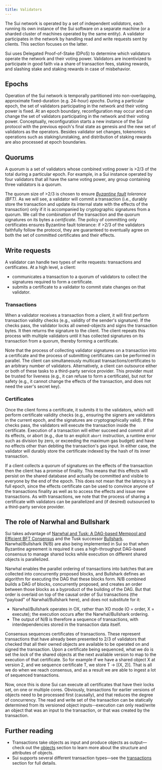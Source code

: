```yaml
---
title: Validators
---
```


The Sui network is operated by a set of independent *validators*, each running its own instance of the Sui software on a separate machine (or a sharded cluster of machines operated by the same entity). A validator participates in the network by handling read and write requests sent by clients. This section focuses on the latter.

Sui uses Delegated Proof-of-Stake (DPoS) to determine which validators operate the network and their voting power. Validators are incentivized to participate in good faith via a share of transaction fees, staking rewards, and slashing stake and staking rewards in case of misbehavior.

## Epochs

Operation of the Sui network is temporally partitioned into non-overlapping, approximate fixed-duration (e.g. 24-hour) *epochs*. During a particular epoch, the set of validators participating in the network and their voting power is fixed. At an epoch boundary, reconfiguration may occur and can change the set of validators participating in the network and their voting power. Conceptually, reconfiguration starts a new instance of the Sui protocol with the previous epoch's final state as genesis and the new set of validators as the operators. Besides validator set changes, tokenomics operations such as staking/unstaking, and distribution of staking rewards are also processed at epoch boundaries.

## Quorums

A *quorum* is a set of validators whose combined voting power is >2/3 of the total during a particular epoch. For example, in a Sui instance operated by four validators that all have the same voting power, any group containing three validators is a quorum.

The quorum size of >2/3 is chosen to ensure *[Byzantine fault](https://en.wikipedia.org/wiki/Byzantine_fault) tolerance (BFT)*. As we will see, a validator will commit a transaction (i.e., durably store the transaction and update its internal state with the effects of the transaction) only if it is accompanied by cryptographic signatures from a quorum. We call the combination of the transaction and the quorum signatures on its bytes a *certificate*. The policy of committing only certificates ensures Byzantine fault tolerance: if >2/3 of the validators faithfully follow the protocol, they are guaranteed to eventually agree on both the set of committed certificates and their effects.

## Write requests

A validator can handle two types of write requests: transactions and certificates. At a high level, a client:

* communicates a transaction to a quorum of validators to collect the signatures required to form a certificate.
* submits a certificate to a validator to commit state changes on that validator.

### Transactions

When a validator receives a transaction from a client, it will first perform transaction validity checks (e.g., validity of the sender's signature). If the checks pass, the validator locks all owned-objects and signs the transaction bytes. It then returns the signature to the client. The client repeats this process with multiple validators until it has collected signatures on its transaction from a quorum, thereby forming a certificate.

Note that the process of collecting validator signatures on a transaction into a certificate and the process of submitting certificates can be performed in parallel. The client can simultaneously multicast transactions/certificates to an arbitrary number of validators. Alternatively, a client can outsource either or both of these tasks to a third-party service provider. This provider must be trusted for liveness (e.g., it can refuse to form a certificate), but not for safety (e.g., it cannot change the effects of the transaction, and does not need the user's secret key).

### Certificates

Once the client forms a certificate, it submits it to the validators, which will perform certificate validity checks (e.g., ensuring the signers are validators in the current epoch, and the signatures are cryptographically valid). If the checks pass, the validators will execute the transaction inside the certificate. Execution of a transaction will either succeed and commit all of its effects, or abort (e.g., due to an explicit `abort` instruction, a runtime error such as division by zero, or exceeding the maximum gas budget) and have no effects other than debiting the transaction's gas input. In either case, the validator will durably store the certificate indexed by the hash of its inner transaction. 

If a client collects a quorum of signatures on the effects of the transaction then the client has a promise of finality. This means that this effects will persist on the shared database and actually be committed and visible to everyone by the end of the epoch. This does not mean that the latency is a full epoch, since the effects certificate can be used to convince anyone of the transactions finality as well as to access the effects and issue new transactions.
As with transactions, we note that the process of sharing a certificate with validators can be parallelized and (if desired) outsourced to a third-party service provider. 

## The role of Narwhal and Bullshark

Sui takes advantage of [Narwhal and Tusk: A DAG-based Mempool and Efficient BFT Consensus](consensus.md) and the Tusk successor [Bullshark](https://arxiv.org/abs/2201.05677). Narwhal/Bullshark (N/B) are also being implemented in Sui so that when Byzantine agreement is required it uses a high-throughput DAG-based consensus to manage shared locks while execution on different shared objects is parallelized.

Narwhal enables the parallel ordering of transactions into batches that are collected into concurrently proposed blocks, and Bullshark defines an algorithm for executing the DAG that these blocks form. N/B combined builds a DAG of blocks, concurrently proposed, and creates an order between those blocks as a byproduct of the building of the DAG. But that order is overlaid on top of the causal order of Sui transactions (the "payload" of Narwhal/Bullshark here), and does not substitute for it:

* Narwhal/Bullshark operates in OX, rather than XO mode (O = order, X = execute); the execution occurs after the Narwhal/Bullshark ordering.
* The output of N/B is therefore a sequence of transactions, with interdependencies stored in the transaction data itself.

Consensus sequences certificates of transactions. These represent transactions that have already been presented to 2/3 of validators that checked that all their owned objects are available to be operated on and signed the transaction. Upon a certificate being sequenced, what we do is set the *lock* of the shared objects at the next available version to map to the execution of that certificate. So for example if we have a shared object X at version 2, and we sequence certificate T, we store T -> [(X, 2)]. That is all we do when we reach consensus, and as a result we are able to ingest a lot of sequenced transactions.

Now, once this is done Sui can execute all certificates that have their locks set, on one or multiple cores. Obviously, transactions for earlier versions of objects need to be processed first (causally), and that reduces the degree of concurrency. The read and write set of the transaction can be statically determined from its versioned object inputs--execution can only read/write an object that was an input to the transaction, or that was created by the transaction.

## Further reading

* Transactions take objects as input and produce objects as output&mdash;check out the [objects](../../learn/objects.md) section to learn more about the structure and attributes of objects.
* Sui supports several different transaction types&mdash;see the [transactions](../../learn/transactions.md) section for full details.
